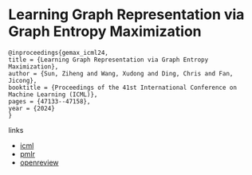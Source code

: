 # Learning Graph Representation via Graph Entropy Maximization

```
@inproceedings{gemax_icml24,
title = {Learning Graph Representation via Graph Entropy Maximization},
author = {Sun, Ziheng and Wang, Xudong and Ding, Chris and Fan, Jicong},
booktitle = {Proceedings of the 41st International Conference on Machine Learning (ICML)},
pages = {47133--47158},
year = {2024}
}
```

links
- [icml](https://icml.cc/Conferences/2024/Schedule?showEvent=32687)
- [pmlr](https://proceedings.mlr.press/v235/sun24i.html)
- [openreview](https://openreview.net/forum?id=xwOENWCo46)
